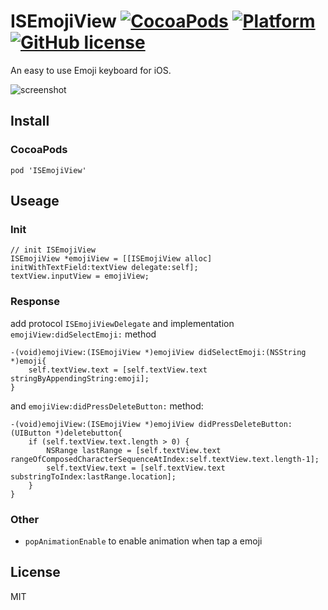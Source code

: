 ISEmojiView [![CocoaPods](https://img.shields.io/cocoapods/v/ISEmojiView.svg?style=flat-square)](http://cocoadocs.org/docsets/ISEmojiView) [![Platform](https://img.shields.io/cocoapods/p/ISEmojiView.svg?style=flat-square)](http://cocoadocs.org/docsets/ISEmojiView) [![GitHub license](https://img.shields.io/github/license/mashape/apistatus.svg?style=flat-square)](http://opensource.org/licenses/MIT)
===========



An easy to use Emoji keyboard for iOS.

![screenshot](https://raw.github.com/isaced/ISEmojiView/master/screenshot.jpg)

## Install

### CocoaPods

```
pod 'ISEmojiView'
```

## Useage

### Init
```
// init ISEmojiView
ISEmojiView *emojiView = [[ISEmojiView alloc] initWithTextField:textView delegate:self];
textView.inputView = emojiView;
```

### Response

add protocol `ISEmojiViewDelegate` and implementation `emojiView:didSelectEmoji:` method

```
-(void)emojiView:(ISEmojiView *)emojiView didSelectEmoji:(NSString *)emoji{
    self.textView.text = [self.textView.text stringByAppendingString:emoji];
}
```
and `emojiView:didPressDeleteButton:` method:

```
-(void)emojiView:(ISEmojiView *)emojiView didPressDeleteButton:(UIButton *)deletebutton{
    if (self.textView.text.length > 0) {
        NSRange lastRange = [self.textView.text rangeOfComposedCharacterSequenceAtIndex:self.textView.text.length-1];
        self.textView.text = [self.textView.text substringToIndex:lastRange.location];
    }
}
```

### Other

 - `popAnimationEnable` to enable animation when tap a emoji

## License

MIT
